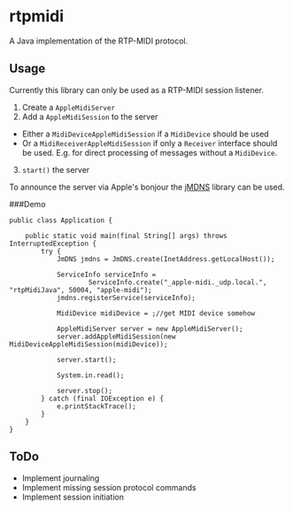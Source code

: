 # rtpmidi
A Java implementation of the RTP-MIDI protocol. 

## Usage

Currently this library can only be used as a RTP-MIDI session listener.

1. Create a `AppleMidiServer`
2. Add a `AppleMidiSession` to the server
  * Either a `MidiDeviceAppleMidiSession` if a `MidiDevice` should be used
  * Or a `MidiReceiverAppleMidiSession` if only a `Receiver` interface should be used. E.g. for direct processing of messages without a `MidiDevice`.
3. `start()` the server

To announce the server via Apple's bonjour the [jMDNS](https://github.com/jmdns/jmdns) library can be used.

###Demo

    public class Application {
    
        public static void main(final String[] args) throws InterruptedException {
            try {
                JmDNS jmdns = JmDNS.create(InetAddress.getLocalHost());
    
                ServiceInfo serviceInfo =
                        ServiceInfo.create("_apple-midi._udp.local.", "rtpMidiJava", 50004, "apple-midi");
                jmdns.registerService(serviceInfo);

                MidiDevice midiDevice = ;//get MIDI device somehow

                AppleMidiServer server = new AppleMidiServer();
                server.addAppleMidiSession(new MidiDeviceAppleMidiSession(midiDevice));

                server.start();

                System.in.read();

                server.stop();
            } catch (final IOException e) {
                e.printStackTrace();
            }
        }
    }


## ToDo
* Implement journaling
* Implement missing session protocol commands
* Implement session initiation
